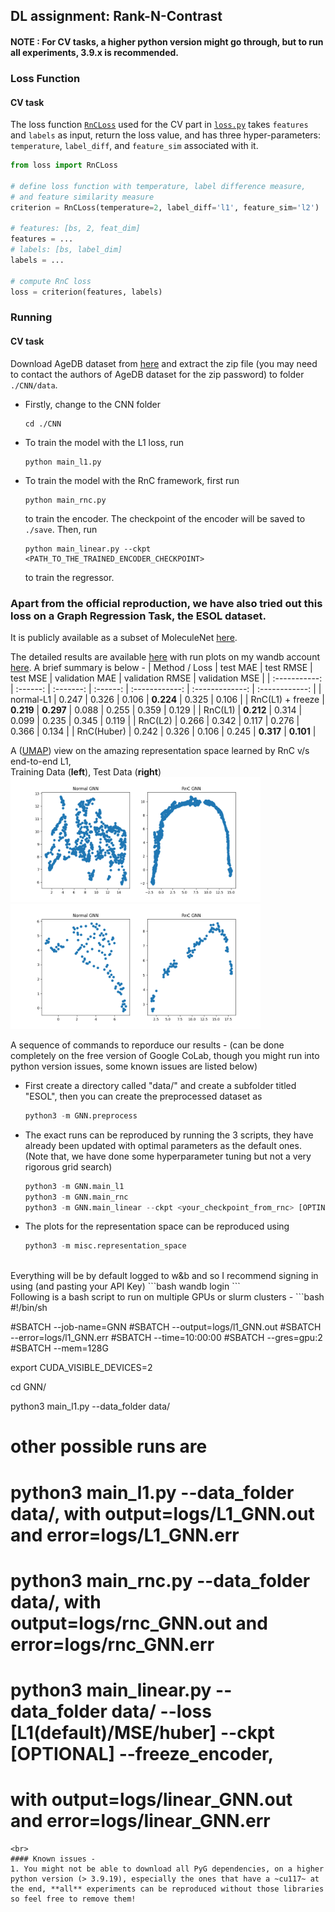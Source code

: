 ## DL assignment: Rank-N-Contrast

#### NOTE : For CV tasks, a higher python version might go through, but to run all experiments, 3.9.x is recommended.

### Loss Function
#### CV task
The loss function [`RnCLoss`](./loss.py#L34) used for the CV part in [`loss.py`](./loss.py) takes `features` and `labels` as input, return the loss value, and has three hyper-parameters: `temperature`, `label_diff`, and `feature_sim` associated with it.
```python
from loss import RnCLoss

# define loss function with temperature, label difference measure, 
# and feature similarity measure
criterion = RnCLoss(temperature=2, label_diff='l1', feature_sim='l2')

# features: [bs, 2, feat_dim]
features = ...
# labels: [bs, label_dim]
labels = ...

# compute RnC loss
loss = criterion(features, labels)
```

### Running

#### CV task
Download AgeDB dataset from [here](https://ibug.doc.ic.ac.uk/resources/agedb/) and extract the zip file (you may need to contact the authors of AgeDB dataset for the zip password) to folder `./CNN/data`.

- Firstly, change to the CNN folder
    ```
    cd ./CNN
    ```
- To train the model with the L1 loss, run 
    ```
    python main_l1.py
    ```
- To train the model with the RnC framework, first run 
    ```
    python main_rnc.py
    ```
    
    to train the encoder. The checkpoint of the encoder will be saved to `./save`. Then, run
    ```
    python main_linear.py --ckpt <PATH_TO_THE_TRAINED_ENCODER_CHECKPOINT>
    ```
  to train the regressor.

### Apart from the official reproduction, we have also tried out this loss on a Graph Regression Task, the ESOL dataset. <br>
It is publicly available as a subset of MoleculeNet <a href="https://moleculenet.org/datasets-1">here</a>.

The detailed results are available <a href="https://docs.google.com/spreadsheets/d/1HBiUqcsvInXPTq7ywI10QNTG04TnSSEAMmGR4vD-u18/edit#gid=1568203868">here</a> with run plots on my wandb account <a href="https://wandb.ai/karannb/dl-project/table?nw=nwuserkarannb">here</a>. A brief summary is below - 
| Method / Loss | test MAE | test RMSE | test MSE | validation MAE | validation RMSE | validation MSE |
| :-----------: | :------: | :-------: | :------: | :------------: | :-------------: | :------------: |
| normal-L1 | 0.247	| 0.326 | 0.106 | **0.224** | 0.325 | 0.106 |
| RnC(L1) + freeze | **0.219** | **0.297** | 0.088 | 0.255 | 0.359 | 0.129 |
| RnC(L1) | **0.212** | 0.314 | 0.099 | 0.235 | 0.345 | 0.119 |
| RnC(L2) | 0.266 | 0.342 | 0.117 | 0.276 | 0.366 | 0.134 |
| RnC(Huber) | 0.242 | 0.326 | 0.106 | 0.245 | **0.317** | **0.101** |

A (<a href="https://umap-learn.readthedocs.io/en/latest/">UMAP</a>) view on the amazing representation space learned by RnC v/s end-to-end L1, <br>
Training Data (**left**), Test Data (**right**)<br>
<img src="imgs/representation_space_train.png" alt="train data" width="400" height="200"/>
<img src="imgs/representation_space_test.png" alt="test data" width="400" height="200"/>

A sequence of commands to reporduce our results - (can be done completely on the free version of Google CoLab, though you might run into python version issues, some known issues are listed below)<br>
- First create a directory called "data/" and create a subfolder titled "ESOL", then you can create the preprocessed dataset as
    ```python
    python3 -m GNN.preprocess
    ```

- The exact runs can be reproduced by running the 3 scripts, they have already been updated with optimal parameters as the default ones. (Note that, we have done some hyperparameter tuning but not a very rigorous grid search)
    ```python
    python3 -m GNN.main_l1
    python3 -m GNN.main_rnc
    python3 -m GNN.main_linear --ckpt <your_checkpoint_from_rnc> [OPTINAL] --freeze_encoder --loss [l1(default)/MSE/huber]
    ```

- The plots for the representation space can be reproduced using 
    ```python
    python3 -m misc.representation_space
    ```
<br>
Everything will be by default logged to w&b and so I recommend signing in using (and pasting your API Key)
```bash
wandb login
```
<br>
Following is a bash script to run on multiple GPUs or slurm clusters - 
```bash
#!/bin/sh

#SBATCH --job-name=GNN
#SBATCH --output=logs/l1_GNN.out
#SBATCH --error=logs/l1_GNN.err
#SBATCH --time=10:00:00
#SBATCH --gres=gpu:2
#SBATCH --mem=128G

export CUDA_VISIBLE_DEVICES=2

cd GNN/

python3 main_l1.py --data_folder data/

# other possible runs are
# python3 main_l1.py --data_folder data/, with output=logs/L1_GNN.out and error=logs/L1_GNN.err
# python3 main_rnc.py --data_folder data/, with output=logs/rnc_GNN.out and error=logs/rnc_GNN.err

# python3 main_linear.py --data_folder data/ --loss [L1(default)/MSE/huber] --ckpt <path> [OPTIONAL] --freeze_encoder, 
# with output=logs/linear_GNN.out and error=logs/linear_GNN.err
```
<br>
#### Known issues - 
1. You might not be able to download all PyG dependencies, on a higher python version (> 3.9.19), especially the ones that have a ~cu117~ at the end, **all** experiments can be reproduced without those libraries so feel free to remove them!
